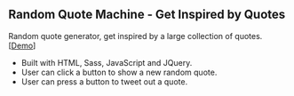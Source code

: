 ## Random Quote Machine - Get Inspired by Quotes

Random quote generator, get inspired by a large collection of quotes. [[Demo](https://www.maosen-chen.me/projects/random-quote-machine/)]
- Built with HTML, Sass, JavaScript and JQuery.
- User can click a button to show a new random quote.
- User can press a button to tweet out a quote.


